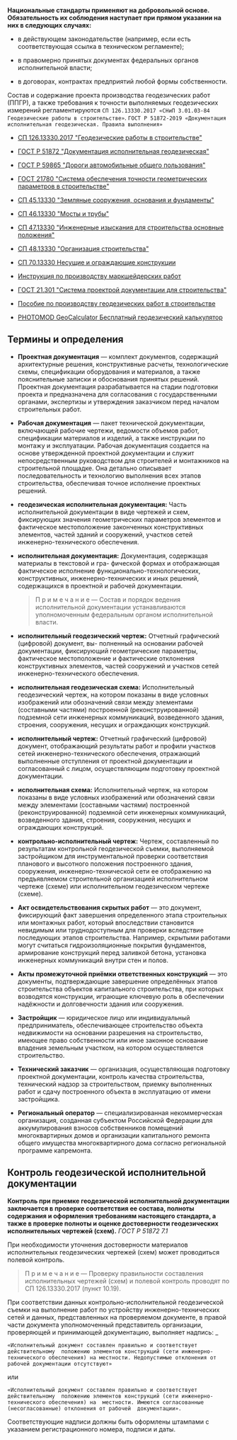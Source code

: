 **Национальные стандарты применяют на добровольной основе. Обязательность их соблюдения наступает при прямом указании на них в следующих случаях:**

- в действующем законодательстве (например, если есть соответствующая ссылка в техническом регламенте);

- в правомерно принятых документах федеральных органов исполнительной власти;

- в договорах, контрактах предприятий любой формы собственности.



Состав и содержание проекта производства геодезических работ (ППГР), а также требования к точности выполняемых геодезических измерений регламентируются `СП 126.13330.2017 «СНиП 3.01.03-84 Геодезические работы в строительстве»`.
`ГОСТ Р 51872-2019 «Документация исполнительная геодезическая. Правила выполнения»`

- [СП 126.13330.2017 "Геодезические работы в строительстве"](https://cloud.mail.ru/public/2xhU/XprRGWiCF)

- [ГОСТ Р 51872 "Документация исполнительная геодезическая"](https://cloud.mail.ru/public/yqA1/RMcni2nnM)

- [ГОСТ Р 59865 "Дороги автомобильные общего пользования"](https://cloud.mail.ru/public/JAJB/Xk62y1wZo)

- [ГОСТ 21780 "Система обеспечения точности геометрических параметров в строительстве"](https://cloud.mail.ru/public/kBmn/T4oPd2rci)

- [СП 45.13330 "Земляные сооружения, основания и фундаменты"](https://cloud.mail.ru/public/djeL/cXFD4K8ct)

- [СП 46.13330 "Мосты и трубы"](https://cloud.mail.ru/public/M3VD/6zz2PkfWD)

- [СП 47.13330 "Инженерные изыскания для строительства основные положения"](https://cloud.mail.ru/public/ga8A/yGTfcv27c)

- [СП 48.13330 "Организация строительства"](https://docs.cntd.ru/document/564542209)

- [СП 70.13330 Несущие и ограждающие конструкции](https://cloud.mail.ru/public/vmMp/LrRSaoVZD)

- [Инструкция по производству маркшейдерских работ](https://cloud.mail.ru/public/vbGB/kfLPP5aEZ)

- [ГОСТ 21.301 "Система проектрой документации для строительства"](https://cloud.mail.ru/public/MuCj/AA9AibWxt)

- [Пособие по производству геодезических работ в строительстве](https://cloud.mail.ru/public/SPRb/9SkBsMDTD)

- [PHOTOMOD GeoCalculator Бесплатный геодезический калькулятор](https://racurs.ru/program-products/photomod-geocalculator/)

## Термины и определения

- **Проектная документация** — комплект документов, содержащий архитектурные решения, конструктивные расчеты, технологические схемы, спецификации оборудования и материалов, а также пояснительные записки и обоснования принятых решений. Проектная документация разрабатывается на стадии подготовки проекта и предназначена для согласования с государственными органами, экспертизы и утверждения заказчиком перед началом строительных работ.

- **Рабочая документация** — пакет технической документации, включающей рабочие чертежи, ведомости объемов работ, спецификации материалов и изделий, а также инструкции по монтажу и эксплуатации. Рабочая документация создается на основе утвержденной проектной документации и служит непосредственным руководством для строителей и монтажников на строительной площадке. Она детально описывает последовательность и технологию выполнения всех этапов строительства, обеспечивая точное исполнение проектных решений.

-  **геодезическая исполнительная документация:** Часть исполнительной документации в виде
чертежей и схем, фиксирующих значения геометрических параметров элементов и  фактическое местоположение законченных конструктивных элементов, частей зданий и сооружений, участков сетей инженерно-технического обеспечения.

- **исполнительная документация:** Документация, содержащая материалы в текстовой и гра-
фической формах и отображающая фактическое исполнение функционально-технологических, конструктивных, инженерно-технических и иных решений, содержащихся в проектной и рабочей документации.

  > П р и м е ч а н и е — Состав и порядок ведения исполнительной документации  устанавливаются уполномоченным федеральным органом исполнительной власти.

- **исполнительный геодезический чертеж:** Отчетный графический (цифровой) документ, вы-
полненный на основании рабочей документации, фиксирующий геометрические параметры, фактическое местоположение и фактические отклонения конструктивных элементов, частей сооружений и участков сетей инженерно-технического обеспечения.

- **исполнительная геодезическая схема:** Исполнительный геодезический чертеж, на котором
показаны в виде условных изображений или обозначений связи между элементами (составными частями) построенной (реконструированной) подземной сети инженерных коммуникаций, возведенного здания, строения, сооружения, несущих и ограждающих конструкций.

- **исполнительный чертеж:** Отчетный графический (цифровой) документ, отображающий результаты работ и профили участков сетей инженерно-технического обеспечения, отражающий выполненные отступления от проектной документации и согласованный с лицом, осуществляющим подготовку проектной документации.

- **исполнительная схема:** Исполнительный чертеж, на котором показаны в виде условных изображений или обозначений связи между элементами (составными частями) построенной (реконструированной) подземной сети инженерных коммуникаций, возведенного здания, строения, сооружения, несущих и ограждающих конструкций.

- **контрольно-исполнительный чертеж:** Чертеж, составленный по результатам контрольной геодезической съемки, выполняемой застройщиком для инструментальной проверки соответствия планового и высотного положения построенного здания, сооружения, инженерно-технической сети ее отображению на предъявляемом строительной организацией исполнительном чертеже (схеме) или исполнительном геодезическом чертеже (схеме).

- **Акт освидетельствования скрытых работ** — это документ, фиксирующий факт завершения определенного этапа строительных или монтажных работ, который впоследствии становится невидимым или труднодоступным для проверки вследствие последующих этапов строительства. Например, скрытыми работами могут считаться гидроизоляционные покрытия фундаментов, армирование конструкций перед заливкой бетона, установка инженерных коммуникаций внутри стен и полов.

- **Акты промежуточной приёмки ответственных конструкций** — это документы, подтверждающие завершение определённых этапов строительства объектов капитального строительства, при которых возводятся конструкции, играющие ключевую роль в обеспечении надёжности и долговечности здания или сооружения.



- **Застройщик** — юридическое лицо или индивидуальный предприниматель, обеспечивающее строительство объекта недвижимости на основании разрешения на строительство, имеющее право собственности или иное законное основание владения земельным участком, на котором осуществляется строительство.

- **Технический заказчик** — организация, осуществляющая подготовку проектной документации, контроль качества строительства, технический надзор за строительством, приемку выполненных работ и сдачу построенного объекта в эксплуатацию от имени застройщика.

- **Региональный оператор** — специализированная некоммерческая организация, созданная субъектом Российской Федерации для аккумулирования взносов собственников помещений многоквартирных домов и организации капитального ремонта общего имущества многоквартирного дома согласно региональной программе капремонта.

## Контроль геодезической исполнительной документации

**Контроль при приемке геодезической исполнительной документации заключается в проверке соответствия ее состава, полноты содержания и оформления требованиям настоящего стандарта, а также в проверке полноты и оценке достоверности геодезических  исполнительных чертежей (схем).** _ГОСТ Р 51872 7.1_

При необходимости уточнения достоверности материалов исполнительных геодезических чертежей (схем) может проводиться полевой контроль.

> П р и м е ч а н и е — Проверку правильности составления исполнительных чертежей  (схем) и полевой контроль проводят по СП 126.13330.2017 (пункт 10.19).

При соответствии данных контрольно-исполнительной геодезической съемки на выполнение
работ по устройству инженерно-технических сетей и данных, представленных на  проверяемом документе, в правой части документа уполномоченный представитель  организации, проверяющей и принимающей документацию, выполняет надпись: _

```
«Исполнительный документ составлен правильно и соответствует действительному  положению элементов конструкций (сети инженерно-технического обеспечения) на местности. Недопустимые отклонения от рабочей документации отсутствуют»

```

или

```
«Исполнительный документ составлен правильно и соответствует действительному  положению элементов конструкций (сети инженерно-технического обеспечения) на  местности. Имеются согласованные (несогласованные) отклонения от рабочей  документации».
```

Соответствующие надписи должны быть оформлены штампами с указанием регистрационного
номера, подписи и даты.

